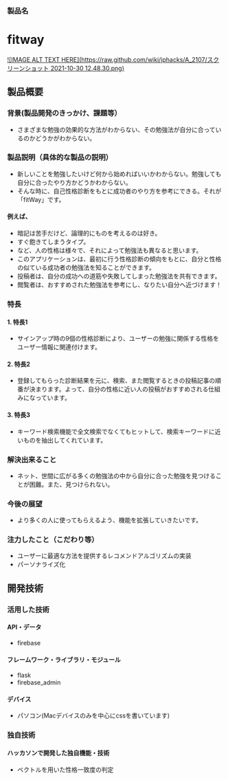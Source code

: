 ### 製品名 
# fitway
[![IMAGE ALT TEXT HERE](https://raw.github.com/wiki/jphacks/A_2107/スクリーンショット 2021-10-30 12.48.30.png)](https://youtu.be/z4c9IPusSA4)

## 製品概要
### 背景(製品開発のきっかけ、課題等）
* さまざまな勉強の効果的な方法がわからない、その勉強法が自分に合っているのかどうかがわからない。

### 製品説明（具体的な製品の説明）
* 新しいことを勉強したいけど何から始めればいいかわからない。勉強しても自分に合ったやり方かどうかわからない。
* そんな時に、自己性格診断をもとに成功者のやり方を参考にできる。それが「fitWay」です。
#### 例えば、
* 暗記は苦手だけど、論理的にものを考えるのは好き。
* すぐ飽きてしまうタイプ。
* など、人の性格は様々で、それによって勉強法も異なると思います。
* このアプリケーションは、最初に行う性格診断の傾向をもとに、自分と性格の似ている成功者の勉強法を知ることができます。
* 投稿者は、自分の成功への道筋や失敗してしまった勉強法を共有できます。
* 閲覧者は、おすすめされた勉強法を参考にし、なりたい自分へ近づけます！
### 特長
#### 1. 特長1
* サインアップ時の9個の性格診断により、ユーザーの勉強に関係する性格をユーザー情報に関連付けます。

#### 2. 特長2
* 登録してもらった診断結果を元に、検索、また閲覧するときの投稿記事の順番が決まります。よって、自分の性格に近い人の投稿がおすすめされる仕組みになっています。

#### 3. 特長3
* キーワード検索機能で全文検索でなくてもヒットして、検索キーワードに近いものを抽出してくれています。

### 解決出来ること
* ネット、世間に広がる多くの勉強法の中から自分に合った勉強を見つけることが困難。また、見つけられない。
### 今後の展望
* より多くの人に使ってもらえるよう、機能を拡張していきたいです。
### 注力したこと（こだわり等）
* ユーザーに最適な方法を提供するレコメンドアルゴリズムの実装
* パーソナライズ化

## 開発技術
### 活用した技術
#### API・データ
* firebase


#### フレームワーク・ライブラリ・モジュール
* flask
* firebase_admin

#### デバイス
* パソコン(Macデバイスのみを中心にcssを書いています)

### 独自技術
#### ハッカソンで開発した独自機能・技術
* ベクトルを用いた性格一致度の判定
